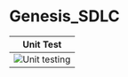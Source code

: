 # Genesis_SDLC
|Unit Test|
|:--:|
|![Unit testing](https://github.com/99002634/Genesis_SDLC/workflows/Unit%20testing/badge.svg?branch=master)|
